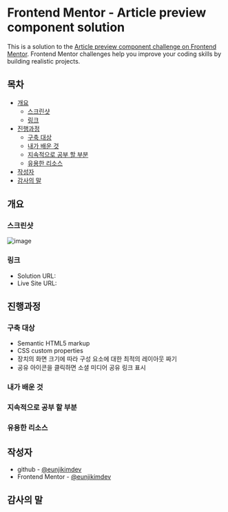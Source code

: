 # Frontend Mentor - Article preview component solution

This is a solution to the [Article preview component challenge on Frontend Mentor](https://www.frontendmentor.io/challenges/article-preview-component-dYBN_pYFT). Frontend Mentor challenges help you improve your coding skills by building realistic projects.

## 목차

- [개요](#개요)
  - [스크린샷](#스크린샷)
  - [링크](#링크)
- [진행과정](#진행과정)
  - [구축 대상](#구축-대상)
  - [내가 배운 것](#내가-배운-것)
  - [지속적으로 공부 할 부분](#지속적으로-공부-할-부분)
  - [유용한 리소스](#유용한-리소스)
- [작성자](#작성자)
- [감사의 말](#감사의-말)

## 개요

### 스크린샷

![image](#)

### 링크

- Solution URL: []()
- Live Site URL: []()

## 진행과정

### 구축 대상

- Semantic HTML5 markup
- CSS custom properties
- 장치의 화면 크기에 따라 구성 요소에 대한 최적의 레이아웃 짜기
- 공유 아이콘을 클릭하면 소셜 미디어 공유 링크 표시

### 내가 배운 것

### 지속적으로 공부 할 부분

### 유용한 리소스

## 작성자

- github - [@eunjikimdev](https://github.com/eunjikimdev)
- Frontend Mentor - [@eunjikimdev](https://www.frontendmentor.io/profile/eunjikimdev)

## 감사의 말
